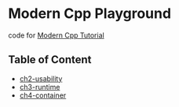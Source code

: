 # Modern Cpp Playground

code for [Modern Cpp Tutorial](https://github.com/changkun/modern-cpp-tutorial)

## Table of Content

- [ch2-usability](./src/ch2)
- [ch3-runtime](./src/ch3)
- [ch4-container](./src/ch4)